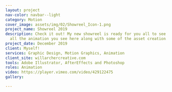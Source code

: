 ```yaml
---
layout: project
nav-color: navbar--light
category: Motion
cover_image: assets/img/02/Showreel_Icon-1.png
project_name: Showreel 2019
description: Check it out! My new showreel is ready for you all to see! I worked on
  all the animation you see here along with some of the asset creation.
project_date: December 2019
client: Myself!
services: Graphic Design, Motion Graphics, Animation
client_site: willarchercreative.com
tools: Adobe Illustrator, AfterEffects and Photoshop
roles: Animation
video: https://player.vimeo.com/video/429122475
gallery: 

---
```

